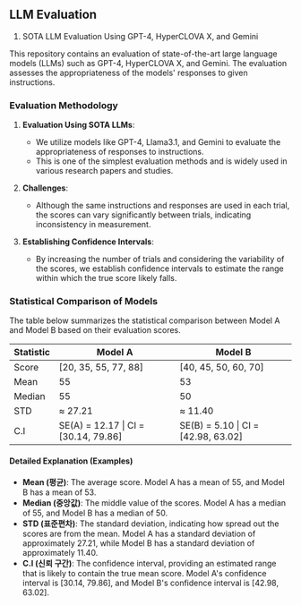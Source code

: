 
## LLM Evaluation

1. SOTA LLM Evaluation Using GPT-4, HyperCLOVA X, and Gemini

This repository contains an evaluation of state-of-the-art large language models (LLMs) such as GPT-4, HyperCLOVA X, and Gemini. The evaluation assesses the appropriateness of the models' responses to given instructions.</br>

### Evaluation Methodology

1) **Evaluation Using SOTA LLMs**:
   - We utilize models like GPT-4, Llama3.1, and Gemini to evaluate the appropriateness of responses to instructions.
   - This is one of the simplest evaluation methods and is widely used in various research papers and studies.

2) **Challenges**:
   - Although the same instructions and responses are used in each trial, the scores can vary significantly between trials, indicating inconsistency in measurement.

3) **Establishing Confidence Intervals**:
   - By increasing the number of trials and considering the variability of the scores, we establish confidence intervals to estimate the range within which the true score likely falls.

### Statistical Comparison of Models

The table below summarizes the statistical comparison between Model A and Model B based on their evaluation scores.

| Statistic | Model A                    | Model B                    |
|-----------|----------------------------|----------------------------|
| Score     | [20, 35, 55, 77, 88]       | [40, 45, 50, 60, 70]       |
| Mean      | 55                         | 53                         |
| Median    | 55                         | 50                         |
| STD       | ≈ 27.21                    | ≈ 11.40                    |
| C.I       | SE(A) = 12.17 \| CI = [30.14, 79.86] | SE(B) = 5.10 \| CI = [42.98, 63.02] |

#### Detailed Explanation (Examples)

- **Mean (평균)**: The average score. Model A has a mean of 55, and Model B has a mean of 53.
- **Median (중앙값)**: The middle value of the scores. Model A has a median of 55, and Model B has a median of 50.
- **STD (표준편차)**: The standard deviation, indicating how spread out the scores are from the mean. Model A has a standard deviation of approximately 27.21, while Model B has a standard deviation of approximately 11.40.
- **C.I (신뢰 구간)**: The confidence interval, providing an estimated range that is likely to contain the true mean score. Model A's confidence interval is [30.14, 79.86], and Model B's confidence interval is [42.98, 63.02].
